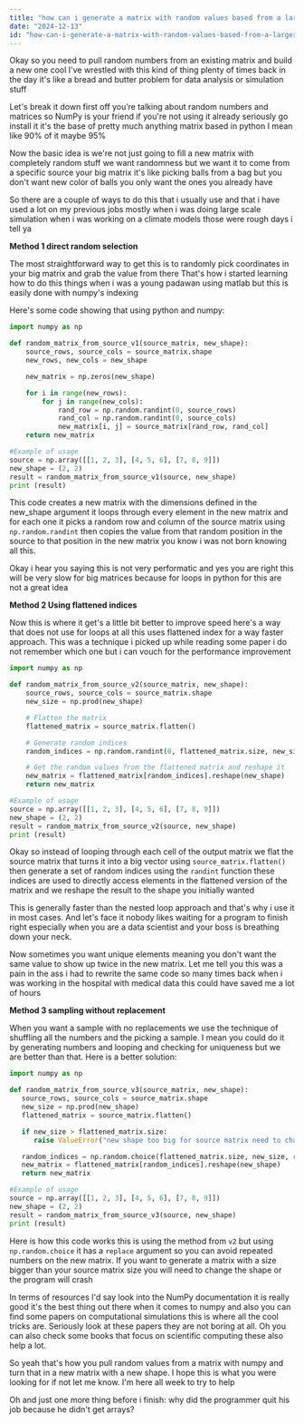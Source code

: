 ```yaml
---
title: "how can i generate a matrix with random values based from a larger matrix in pyt?"
date: "2024-12-13"
id: "how-can-i-generate-a-matrix-with-random-values-based-from-a-larger-matrix-in-pyt"
---
```


Okay so you need to pull random numbers from an existing matrix and build a new one cool I've wrestled with this kind of thing plenty of times back in the day it's like a bread and butter problem for data analysis or simulation stuff

Let's break it down first off you’re talking about random numbers and matrices so NumPy is your friend if you're not using it already seriously go install it it's the base of pretty much anything matrix based in python I mean like 90% of it maybe 95%

Now the basic idea is we're not just going to fill a new matrix with completely random stuff we want randomness but we want it to come from a specific source your big matrix it's like picking balls from a bag but you don't want new color of balls you only want the ones you already have

So there are a couple of ways to do this that i usually use and that i have used a lot on my previous jobs mostly when i was doing large scale simulation when i was working on a climate models those were rough days i tell ya

**Method 1 direct random selection**

The most straightforward way to get this is to randomly pick coordinates in your big matrix and grab the value from there That's how i started learning how to do this things when i was a young padawan using matlab but this is easily done with numpy's indexing

Here's some code showing that using python and numpy:

```python
import numpy as np

def random_matrix_from_source_v1(source_matrix, new_shape):
    source_rows, source_cols = source_matrix.shape
    new_rows, new_cols = new_shape

    new_matrix = np.zeros(new_shape)

    for i in range(new_rows):
        for j in range(new_cols):
            rand_row = np.random.randint(0, source_rows)
            rand_col = np.random.randint(0, source_cols)
            new_matrix[i, j] = source_matrix[rand_row, rand_col]
    return new_matrix

#Example of usage
source = np.array([[1, 2, 3], [4, 5, 6], [7, 8, 9]])
new_shape = (2, 2)
result = random_matrix_from_source_v1(source, new_shape)
print (result)
```

This code creates a new matrix with the dimensions defined in the new_shape argument it loops through every element in the new matrix and for each one it picks a random row and column of the source matrix using `np.random.randint` then copies the value from that random position in the source to that position in the new matrix you know i was not born knowing all this.

Okay i hear you saying this is not very performatic and yes you are right this will be very slow for big matrices because for loops in python for this are not a great idea

**Method 2 Using flattened indices**

Now this is where it get's a little bit better to improve speed here's a way that does not use for loops at all this uses flattened index for a way faster approach. This was a technique i picked up while reading some paper i do not remember which one but i can vouch for the performance improvement

```python
import numpy as np

def random_matrix_from_source_v2(source_matrix, new_shape):
    source_rows, source_cols = source_matrix.shape
    new_size = np.prod(new_shape)

    # Flatten the matrix
    flattened_matrix = source_matrix.flatten()

    # Generate random indices
    random_indices = np.random.randint(0, flattened_matrix.size, new_size)

    # Get the random values from the flattened matrix and reshape it
    new_matrix = flattened_matrix[random_indices].reshape(new_shape)
    return new_matrix

#Example of usage
source = np.array([[1, 2, 3], [4, 5, 6], [7, 8, 9]])
new_shape = (2, 2)
result = random_matrix_from_source_v2(source, new_shape)
print (result)
```

Okay so instead of looping through each cell of the output matrix we flat the source matrix that turns it into a big vector using `source_matrix.flatten()` then generate a set of random indices using the `randint` function these indices are used to directly access elements in the flattened version of the matrix and we reshape the result to the shape you initially wanted

This is generally faster than the nested loop approach and that's why i use it in most cases. And let's face it nobody likes waiting for a program to finish right especially when you are a data scientist and your boss is breathing down your neck.

Now sometimes you want unique elements meaning you don't want the same value to show up twice in the new matrix. Let me tell you this was a pain in the ass i had to rewrite the same code so many times back when i was working in the hospital with medical data this could have saved me a lot of hours

**Method 3 sampling without replacement**

When you want a sample with no replacements we use the technique of shuffling all the numbers and the picking a sample. I mean you could do it by generating numbers and looping and checking for uniqueness but we are better than that. Here is a better solution:

```python
import numpy as np

def random_matrix_from_source_v3(source_matrix, new_shape):
   source_rows, source_cols = source_matrix.shape
   new_size = np.prod(new_shape)
   flattened_matrix = source_matrix.flatten()

   if new_size > flattened_matrix.size:
      raise ValueError("new shape too big for source matrix need to change shape")

   random_indices = np.random.choice(flattened_matrix.size, new_size, replace=False)
   new_matrix = flattened_matrix[random_indices].reshape(new_shape)
   return new_matrix

#Example of usage
source = np.array([[1, 2, 3], [4, 5, 6], [7, 8, 9]])
new_shape = (2, 2)
result = random_matrix_from_source_v3(source, new_shape)
print (result)
```

Here is how this code works this is using the method from `v2` but using `np.random.choice` it has a `replace` argument so you can avoid repeated numbers on the new matrix. If you want to generate a matrix with a size bigger than your source matrix size you will need to change the shape or the program will crash

In terms of resources I'd say look into the NumPy documentation it is really good it's the best thing out there when it comes to numpy and also you can find some papers on computational simulations this is where all the cool tricks are. Seriously look at these papers they are not boring at all. Oh you can also check some books that focus on scientific computing these also help a lot.

So yeah that's how you pull random values from a matrix with numpy and turn that in a new matrix with a new shape. I hope this is what you were looking for if not let me know. I'm here all week to try to help

Oh and just one more thing before i finish: why did the programmer quit his job because he didn't get arrays?
